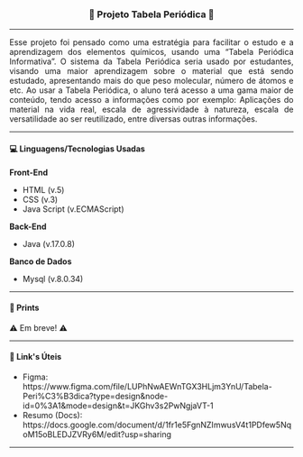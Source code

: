 <h3 align="center">💊 Projeto Tabela Periódica 💊</h3>

<hr>

<p align="justify">
  Esse projeto foi pensado como uma estratégia para facilitar o estudo e a aprendizagem dos elementos químicos, usando uma “Tabela Periódica Informativa”. O sistema da Tabela Periódica seria usado por estudantes, visando uma maior aprendizagem sobre o material que está sendo estudado, apresentando mais do que peso molecular, número de átomos e etc. Ao usar a Tabela Periódica, o aluno terá acesso a uma gama maior de conteúdo, tendo acesso a informações como por exemplo: Aplicações do material na vida real, escala de agressividade à natureza, escala de versatilidade ao ser reutilizado, entre diversas outras informações.
</p>

<hr>

<h4>💻 Linguagens/Tecnologias Usadas</h4>

<b> Front-End </b>
<ul>
  <li>HTML (v.5)</li>
  <li>CSS (v.3)</li>
  <li>Java Script (v.ECMAScript)</li>
</ul>

<b> Back-End </b>
<ul>
  <li>Java (v.17.0.8)</li>
</ul>

<b> Banco de Dados </b>
<ul>
  <li>Mysql (v.8.0.34)</li>
</ul>

<hr>

<h4>📸 Prints </h4>

<p>
  ⚠️ Em breve! ⚠️
</p>

<hr>

<h4>📎 Link's Úteis</h4>

<ul>
  <li>Figma: https://www.figma.com/file/LUPhNwAEWnTGX3HLjm3YnU/Tabela-Peri%C3%B3dica?type=design&node-id=0%3A1&mode=design&t=JKGhv3s2PwNgjaVT-1</li>
  <li>Resumo (Docs): https://docs.google.com/document/d/1fr1e5FgnNZImwusV4t1PDfew5NqoM15oBLEDJZVRy6M/edit?usp=sharing</li>
</ul>

<hr>